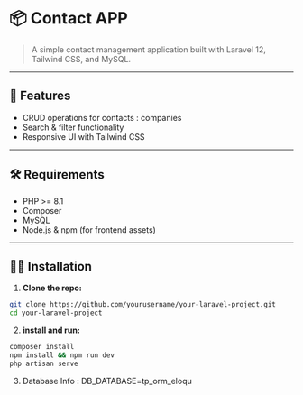 # 📦 Contact APP

> A simple contact management application built with Laravel 12, Tailwind CSS, and MySQL.

---

## 🚀 Features

- CRUD operations for contacts : companies
- Search & filter functionality
- Responsive UI with Tailwind CSS

---

## 🛠 Requirements

- PHP >= 8.1
- Composer
- MySQL
- Node.js & npm (for frontend assets)

---

## 🧑‍💻 Installation

1. **Clone the repo:**

```bash
git clone https://github.com/yourusername/your-laravel-project.git
cd your-laravel-project
```

2. **install and run:**
```bash
composer install
npm install && npm run dev
php artisan serve
```
3. Database Info :
DB_DATABASE=tp_orm_eloqu
